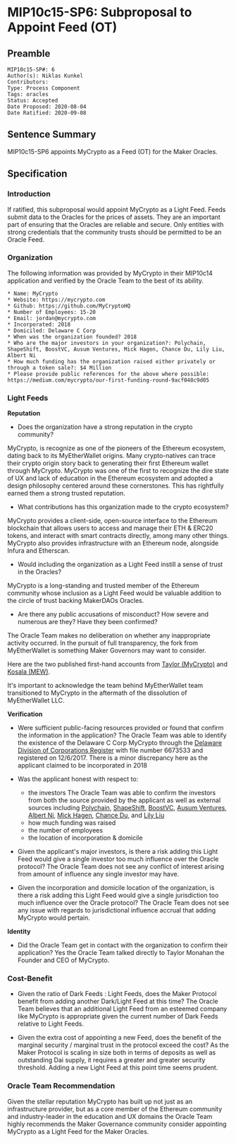 # MIP10c15-SP6: Subproposal to Appoint Feed (OT)

## Preamble
```
MIP10c15-SP#: 6 
Author(s): Niklas Kunkel
Contributors: 
Type: Process Component
Tags: oracles
Status: Accepted
Date Proposed: 2020-08-04
Date Ratified: 2020-09-08
```

## Sentence Summary
MIP10c15-SP6 appoints MyCrypto as a Feed (OT) for the Maker Oracles.

## Specification

### Introduction

If ratified, this subproposal would appoint MyCrypto as a Light Feed. Feeds submit data to the Oracles for the prices of assets. They are an important part of ensuring that the Oracles are reliable and secure. Only entities with strong credentials that the community trusts should be permitted to be an Oracle Feed.

### Organization

The following information was provided by MyCrypto in their MIP10c14 application and verified by the Oracle Team to the best of its ability.

```
* Name: MyCrypto
* Website: https://mycrypto.com
* Github: https://github.com/MyCryptoHQ
* Number of Employees: 15-20
* Email: jordan@mycrypto.com
* Incorporated: 2018
* Domiciled: Delaware C Corp
* When was the organization founded? 2018
* Who are the major investors in your organization?: Polychain, ShapeShift, BoostVC, Ausum Ventures, Mick Hagen, Chance Du, Lily Liu, Albert Ni
* How much funding has the organization raised either privately or through a token sale?: $4 Million
* Please provide public references for the above where possible: https://medium.com/mycrypto/our-first-funding-round-9acf048c9d05
```

### Light Feeds
**Reputation**
- Does the organization have a strong reputation in the crypto community?

MyCrypto, is recognize as one of the pioneers of the Ethereum ecosystem, dating back to its MyEtherWallet origins. Many crypto-natives can trace their crypto origin story back to generating their first Ethereum wallet through MyCrypto. MyCrypto was one of the first to recognize the dire state of UX and lack of education in the Ethereum ecosystem and adopted a design philosophy centered around these cornerstones. This has rightfully earned them a strong trusted reputation.

- What contributions has this organization made to the crypto ecosystem?

MyCrypto provides a client-side, open-source interface to the Ethereum blockchain that allows users to access and manage their ETH & ERC20 tokens, and interact with smart contracts directly, among many other things. MyCrypto also provides infrastructure with an Ethereum node, alongside
Infura and Etherscan.

- Would including the organization as a Light Feed instill a sense of trust in the Oracles?

MyCrypto is a long-standing and trusted member of the Ethereum community whose inclusion as a Light Feed would be valuable addition to the circle of trust backing MakerDAOs Oracles.

- Are there any public accusations of misconduct? How severe and numerous are they? Have they been confirmed?

The Oracle Team makes no deliberation on whether any inappropriate activity occurred. In the pursuit of full transparency, the fork from MyEtherWallet is something Maker Governors may want to consider.

Here are the two published first-hand accounts from [Taylor (MyCrypto)](https://medium.com/mycrypto/mycrypto-launch-6a066bf41093) and [Kosala (MEW)](https://www.reddit.com/r/ethereum/comments/7wgnds/official_myetherwallet_statement/).

It's important to acknowledge the team behind MyEtherWallet team transitioned to MyCrypto in the aftermath of the dissolution of MyEtherWallet LLC.

**Verification** 

- Were sufficient public-facing resources provided or found that confirm the information in the application?
The Oracle Team was able to identify the existence of the Delaware C Corp MyCrypto through the [Delaware Division of Corporations Register](https://icis.corp.delaware.gov/ecorp/entitysearch/NameSearch.aspx) with file number 6673533 and registered on 12/6/2017. There is a minor discrepancy here as the applicant claimed to be incorporated in 2018

- Was the applicant honest with respect to:
	- the investors
        The Oracle Team was able to confirm the investors from both the source provided by the applicant as well as external sources including [Polychain](https://jobs.polychain.capital/companies), [ShapeShift](https://www.crunchbase.com/funding_round/mycrypto-series-a--d1c7877a#section-investors), [BoostVC](https://www.boost.vc/portfolio), [Ausum Ventures](https://www.ausum.vc/portfolio), [Albert Ni](https://www.crunchbase.com/person/albert-ni#section-overview), [Mick Hagen](https://www.crunchbase.com/person/mick-hagen#section-overview), [Chance Du](https://www.crunchbase.com/person/chance-du#section-overview), and [Lily Liu](https://www.crunchbase.com/person/lily-liu-0251#section-personal-investments)
	- how much funding was raised
	- the number of employees
	- the location of incorporation & domicile

- Given the applicant's major investors, is there a risk adding this Light Feed would give a single investor too much influence over the Oracle protocol?
The Oracle Team does not see any conflict of interest arising from amount of influence any single investor may have.

- Given the incorporation and domicile location of the organization, is there a risk adding this Light Feed would give a single jurisdiction too much influence over the Oracle protocol?
The Oracle Team does not see any issue with regards to jurisdictional influence accrual that adding MyCrypto would pertain.

**Identity**
- Did the Oracle Team get in contact with the organization to confirm their application?
Yes the Oracle Team talked directly to Taylor Monahan the Founder and CEO of MyCrypto.

### Cost-Benefit
- Given the ratio of Dark Feeds : Light Feeds, does the Maker Protocol benefit from adding another Dark/Light Feed at this time?
The Oracle Team believes that an additional Light Feed from an esteemed company like MyCrypto is appropriate given the current number of Dark Feeds relative to Light Feeds.

- Given the extra cost of appointing a new Feed, does the benefit of the marginal security / marginal trust in the protocol exceed the cost?
As the Maker Protocol is scaling in size both in terms of deposits as well as outstanding Dai supply, it requires a greater and greater security threshold. Adding a new Light Feed at this point time seems prudent.

### Oracle Team Recommendation
Given the stellar reputation MyCrypto has built up not just as an infrastructure provider, but as a core member of the Ethereum community and industry-leader in the education and UX domains the Oracle Team highly recommends the Maker Governance community consider appointing MyCrypto as a Light Feed for the Maker Oracles.
